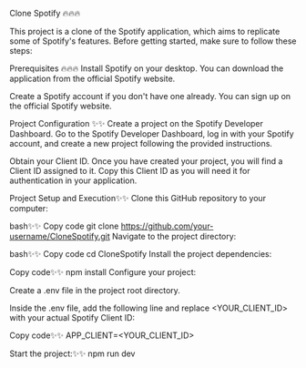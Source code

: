 Clone Spotify 🔥🔥🔥

This project is a clone of the Spotify application, which aims to replicate some of Spotify's features. Before getting started, make sure to follow these steps:

Prerequisites 🔥🔥🔥
Install Spotify on your desktop. You can download the application from the official Spotify website.

Create a Spotify account if you don't have one already. You can sign up on the official Spotify website.

Project Configuration ✨✨
Create a project on the Spotify Developer Dashboard. Go to the Spotify Developer Dashboard, log in with your Spotify account, and create a new project following the provided instructions.

Obtain your Client ID. Once you have created your project, you will find a Client ID assigned to it. Copy this Client ID as you will need it for authentication in your application.

Project Setup and Execution✨✨
Clone this GitHub repository to your computer:

bash✨✨
Copy code
git clone https://github.com/your-username/CloneSpotify.git
Navigate to the project directory:

bash✨✨
Copy code
cd CloneSpotify
Install the project dependencies:

Copy code✨✨
npm install
Configure your project:

Create a .env file in the project root directory.

Inside the .env file, add the following line and replace <YOUR_CLIENT_ID> with your actual Spotify Client ID:

Copy code✨✨
APP_CLIENT=<YOUR_CLIENT_ID>

Start the project:✨✨
npm run dev
